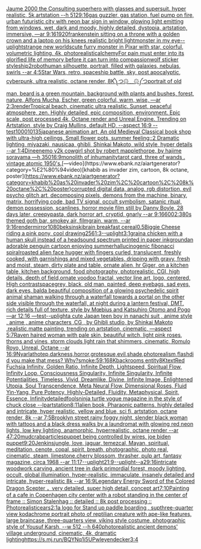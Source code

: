 [Jaume 2000 the Consulting superhero with glasses and supersuit. hyper realistic, 5k,artstation --h 512](https://www.ebank.nz/aiartgenerator?category=Jaume%202000%20the%20Consulting%20superhero%20with%20glasses%20and%20supersuit.%20hyper%20realistic%2C%205k%2Cartstation%20--h%20512)[9:16](https://www.ebank.nz/aiartgenerator?category=9%3A16)[gas guzzler, gas station, fuel pump on fire, urban futuristic city with neon bar sign in window, glowing light emitting from windows, wet, dark and moody, highly detailed, dystopia, artstation, immersive, —ar 9:16](https://www.ebank.nz/aiartgenerator?category=gas%20guzzler%2C%20gas%20station%2C%20fuel%20pump%20on%20fire%2C%20urban%20futuristic%20city%20with%20neon%20bar%20sign%20in%20window%2C%20glowing%20light%20emitting%20from%20windows%2C%20wet%2C%20dark%20and%20moody%2C%20highly%20detailed%2C%20dystopia%2C%20artstation%2C%20immersive%2C%20%E2%80%94ar%209%3A16)[1920](https://www.ebank.nz/aiartgenerator?category=1920)[frankenstein sitting on a throne with a golden crown and a laptop on his knees realistic bright light](https://www.ebank.nz/aiartgenerator?category=frankenstein%20sitting%20on%20a%20throne%20with%20a%20golden%20crown%20and%20a%20laptop%20on%20his%20knees%20realistic%20bright%20light)[monster in my eye](https://www.ebank.nz/aiartgenerator?category=monster%20in%20my%20eye)[--uplight](https://www.ebank.nz/aiartgenerator?category=--uplight)[strange new worlds](https://www.ebank.nz/aiartgenerator?category=strange%20new%20worlds)[cute furry monster in Pixar with star, colorful, volumetric lighting, 4k, photorealistic](https://www.ebank.nz/aiartgenerator?category=cute%20furry%20monster%20in%20Pixar%20with%20star%2C%20colorful%2C%20volumetric%20lighting%2C%204k%2C%20photorealistic)[alchemy](https://www.ebank.nz/aiartgenerator?category=alchemy)[For pain must enter into its glorified life of memory before it can turn into compassion](https://www.ebank.nz/aiartgenerator?category=For%20pain%20must%20enter%20into%20its%20glorified%20life%20of%20memory%20before%20it%20can%20turn%20into%20compassion)[wolf sticker style](https://www.ebank.nz/aiartgenerator?category=wolf%20sticker%20style)[ship](https://www.ebank.nz/aiartgenerator?category=ship)[2](https://www.ebank.nz/aiartgenerator?category=2)[robot](https://www.ebank.nz/aiartgenerator?category=robot)[human silhouette, portrait, filled with galaxies, nebulas, swirls --ar 4:5](https://www.ebank.nz/aiartgenerator?category=human%20silhouette%2C%20portrait%2C%20filled%20with%20galaxies%2C%20nebulas%2C%20swirls%20--ar%204%3A5)[Star Wars, retro, spaceship battle, sky, post apocalyptic, cyberpunk, ultra realistic, octane render, 8K](https://www.ebank.nz/aiartgenerator?category=Star%20Wars%2C%20retro%2C%20spaceship%20battle%2C%20sky%2C%20post%20apocalyptic%2C%20cyberpunk%2C%20ultra%20realistic%2C%20octane%20render%2C%208K)[༽つ۞﹏۞༼つ](https://www.ebank.nz/aiartgenerator?category=%E0%BC%BD%E3%81%A4%DB%9E%EF%B9%8F%DB%9E%E0%BC%BC%E3%81%A4)[portrait of old man, beard is a green mountain, background with plants and bushes, forest, nature, Alfons Mucha, Escher, green colorful, warm, wise, —ar 2:3](https://www.ebank.nz/aiartgenerator?category=portrait%20of%20old%20man%2C%20beard%20is%20a%20green%20mountain%2C%20background%20with%20plants%20and%20bushes%2C%20forest%2C%20nature%2C%20Alfons%20Mucha%2C%20Escher%2C%20green%20colorful%2C%20warm%2C%20wise%2C%20%E2%80%94ar%202%3A3)[render](https://www.ebank.nz/aiartgenerator?category=render)[Tropical beach, cinematic ultra realistic. Sunset, peaceful atmosphere, zen. Highly detailed, epic composition, environment. Epic scale, post processed 4k, Octane render and Unreal Engine. Trending on Artstation, style by Craig Mullins, default HD, --aspect 16:9 --test](https://www.ebank.nz/aiartgenerator?category=Tropical%20beach%2C%20cinematic%20ultra%20realistic.%20Sunset%2C%20peaceful%20atmosphere%2C%20zen.%20Highly%20detailed%2C%20epic%20composition%2C%20environment.%20Epic%20scale%2C%20post%20processed%204k%2C%20Octane%20render%20and%20Unreal%20Engine.%20Trending%20on%20Artstation%2C%20style%20by%20Craig%20Mullins%2C%20default%20HD%2C%20--aspect%2016%3A9%20--test)[1000](https://www.ebank.nz/aiartgenerator?category=1000)[10135](https://www.ebank.nz/aiartgenerator?category=10135)[japanese animation art, An old Medieval Classical book shop with ultra-high ceilings, Small flower pots, summer feeling::2 Dramatic lighting, miyazaki, nausicaa, ghibli, Shinkai Makoto, wild style, hyper details --ar 1:4](https://www.ebank.nz/aiartgenerator?category=japanese%20animation%20art%2C%20An%20old%20Medieval%20Classical%20book%20shop%20with%20ultra-high%20ceilings%2C%20Small%20flower%20pots%2C%20summer%20feeling%3A%3A2%20Dramatic%20lighting%2C%20miyazaki%2C%20nausicaa%2C%20ghibli%2C%20Shinkai%20Makoto%2C%20wild%20style%2C%20hyper%20details%20--ar%201%3A4)[Dineen](https://www.ebank.nz/aiartgenerator?category=Dineen)[emo y2k cowgirl shot by robert mapplethorpe, by hajime sorayama —h 350](https://www.ebank.nz/aiartgenerator?category=emo%20y2k%20cowgirl%20shot%20by%20robert%20mapplethorpe%2C%20by%20hajime%20sorayama%20%E2%80%94h%20350)[16:9](https://www.ebank.nz/aiartgenerator?category=16%3A9)[monolith of inhumanity](https://www.ebank.nz/aiartgenerator?category=monolith%20of%20inhumanity)[tarot card, three of wands . vintage atomic 1950's.](https://www.ebank.nz/aiartgenerator?category=tarot%20card%2C%20three%20of%20wands%20.%20vintage%20atomic%201950%27s.)[—video](https://www.ebank.nz/aiartgenerator?category=%E2%80%94video)[khabib as invader zim, cartoon, 8k octane, poster](https://www.ebank.nz/aiartgenerator?category=khabib%20as%20invader%20zim%2C%20cartoon%2C%208k%20octane%2C%20poster)[corrupted digital data, analog, rgb distortion, evil psycho glitch art, decomposing pixels, demons from the machine, binary, matrix, horrifying code, bad TV signal, occult symbolism, satanic ritual, demon possession, scanlines, horror movie film still by Danny Boyle, 28 days later, creepypasta, dark horror art, cryptid, gnarly --ar 9:16](https://www.ebank.nz/aiartgenerator?category=corrupted%20digital%20data%2C%20analog%2C%20rgb%20distortion%2C%20evil%20psycho%20glitch%20art%2C%20decomposing%20pixels%2C%20demons%20from%20the%20machine%2C%20binary%2C%20matrix%2C%20horrifying%20code%2C%20bad%20TV%20signal%2C%20occult%20symbolism%2C%20satanic%20ritual%2C%20demon%20possession%2C%20scanlines%2C%20horror%20movie%20film%20still%20by%20Danny%20Boyle%2C%2028%20days%20later%2C%20creepypasta%2C%20dark%20horror%20art%2C%20cryptid%2C%20gnarly%20--ar%209%3A16)[600](https://www.ebank.nz/aiartgenerator?category=600)[2:3](https://www.ebank.nz/aiartgenerator?category=2%3A3)[80s themed goth bar, smokey air, filmgrain, warm, --ar 9:16](https://www.ebank.nz/aiartgenerator?category=80s%20themed%20goth%20bar%2C%20smokey%20air%2C%20filmgrain%2C%20warm%2C%20--ar%209%3A16)[render](https://www.ebank.nz/aiartgenerator?category=render)[mirror](https://www.ebank.nz/aiartgenerator?category=mirror)[1080](https://www.ebank.nz/aiartgenerator?category=1080)[beksinski](https://www.ebank.nz/aiartgenerator?category=beksinski)[brain breakfast cereal](https://www.ebank.nz/aiartgenerator?category=brain%20breakfast%20cereal)[0.5](https://www.ebank.nz/aiartgenerator?category=0.5)[Biggie Cheese riding a pink pony, cool drawing](https://www.ebank.nz/aiartgenerator?category=Biggie%20Cheese%20riding%20a%20pink%20pony%2C%20cool%20drawing)[256](https://www.ebank.nz/aiartgenerator?category=256)[1:3](https://www.ebank.nz/aiartgenerator?category=1%3A3)[--uplight](https://www.ebank.nz/aiartgenerator?category=--uplight)[3:1](https://www.ebank.nz/aiartgenerator?category=3%3A1)[grain](https://www.ebank.nz/aiartgenerator?category=grain)[a chicken with a human skull instead of a head](https://www.ebank.nz/aiartgenerator?category=a%20chicken%20with%20a%20human%20skull%20instead%20of%20a%20head)[sound spectrum printed in paper ink](https://www.ebank.nz/aiartgenerator?category=sound%20spectrum%20printed%20in%20paper%20ink)[ground](https://www.ebank.nz/aiartgenerator?category=ground)[an adorable penguin cartoon enjoying summer](https://www.ebank.nz/aiartgenerator?category=an%20adorable%20penguin%20cartoon%20enjoying%20summer)[hallucinogenic fibonacci spiral](https://www.ebank.nz/aiartgenerator?category=hallucinogenic%20fibonacci%20spiral)[roasted   alien face hugger with fingers curled, translucent, freshly cooked, with garnishings and mixed vegetables, dripping with gravy, fresh and moist, steam, dirty plate and table, ornate alien, hr Giger, on a kitchen table, kitchen background, food photography,  photorealistic, CGI, high details, depth of field,](https://www.ebank.nz/aiartgenerator?category=roasted%20%20%20alien%20face%20hugger%20with%20fingers%20curled%2C%20translucent%2C%20freshly%20cooked%2C%20with%20garnishings%20and%20mixed%20vegetables%2C%20dripping%20with%20gravy%2C%20fresh%20and%20moist%2C%20steam%2C%20dirty%20plate%20and%20table%2C%20ornate%20alien%2C%20hr%20Giger%2C%20on%20a%20kitchen%20table%2C%20kitchen%20background%2C%20food%20photography%2C%20%20photorealistic%2C%20CGI%2C%20high%20details%2C%20depth%20of%20field%2C)[ornate voodoo fractal, vector line art, logo, centered, High contrast](https://www.ebank.nz/aiartgenerator?category=ornate%20voodoo%20fractal%2C%20vector%20line%20art%2C%20logo%2C%20centered%2C%20High%20contrast)[space](https://www.ebank.nz/aiartgenerator?category=space)[grey, black, old man, painted, deep eyebags, sad eyes, dark eyes, bald](https://www.ebank.nz/aiartgenerator?category=grey%2C%20black%2C%20old%20man%2C%20painted%2C%20deep%20eyebags%2C%20sad%20eyes%2C%20dark%20eyes%2C%20bald)[a beautiful composition of a glowing psychedelic spirit animal shaman walking through a waterfall towards a portal on the other side visible through the waterfall, at night during a lantern festival, DMT,  rich details full of texture, style by Mœbius and Katsuhiro Otomo and Pogo —ar 12:16 —test](https://www.ebank.nz/aiartgenerator?category=a%20beautiful%20composition%20of%20a%20glowing%20psychedelic%20spirit%20animal%20shaman%20walking%20through%20a%20waterfall%20towards%20a%20portal%20on%20the%20other%20side%20visible%20through%20the%20waterfall%2C%20at%20night%20during%20a%20lantern%20festival%2C%20DMT%2C%20%20rich%20details%20full%20of%20texture%2C%20style%20by%20M%C5%93bius%20and%20Katsuhiro%20Otomo%20and%20Pogo%20%E2%80%94ar%2012%3A16%20%E2%80%94test)[--uplight](https://www.ebank.nz/aiartgenerator?category=--uplight)[a cute Japan  teen boy in nanachi suit , anime style , anime , anime characters ,CG , by Ghibli studio, by Shinkai Makoto ,realistic,matte painting, trending on artstation, cinematic, —aspect 5:7](https://www.ebank.nz/aiartgenerator?category=a%20cute%20Japan%20%20teen%20boy%20in%20nanachi%20suit%20%2C%20anime%20style%20%2C%20anime%20%2C%20anime%20characters%20%2CCG%20%2C%20by%20Ghibli%20studio%2C%20by%20Shinkai%20Makoto%20%2Crealistic%2Cmatte%20painting%2C%20trending%20on%20artstation%2C%20cinematic%2C%20%E2%80%94aspect%205%3A7)[Raven haired woman with pale skin, beautiful witch, light pink roses, thorns and vines, storm clouds light rain that shimmers, cinematic, Romulo Royo, Unreal, Octane --ar 16:9](https://www.ebank.nz/aiartgenerator?category=Raven%20haired%20woman%20with%20pale%20skin%2C%20beautiful%20witch%2C%20light%20pink%20roses%2C%20thorns%20and%20vines%2C%20storm%20clouds%20light%20rain%20that%20shimmers%2C%20cinematic%2C%20Romulo%20Royo%2C%20Unreal%2C%20Octane%20--ar%2016%3A9)[Nyarlathotep,darkness,horror,grotesque,evil,shade,photorealism,flash](https://www.ebank.nz/aiartgenerator?category=Nyarlathotep%2Cdarkness%2Chorror%2Cgrotesque%2Cevil%2Cshade%2Cphotorealism%2Cflash)[did you make that mess? Why?](https://www.ebank.nz/aiartgenerator?category=did%20you%20make%20that%20mess%3F%20Why%3F)[smoke:5](https://www.ebank.nz/aiartgenerator?category=smoke%3A5)[9:16](https://www.ebank.nz/aiartgenerator?category=9%3A16)[8K](https://www.ebank.nz/aiartgenerator?category=8K)[backrooms entity](https://www.ebank.nz/aiartgenerator?category=backrooms%20entity)[8K](https://www.ebank.nz/aiartgenerator?category=8K)[text](https://www.ebank.nz/aiartgenerator?category=text)[Red Fuchsia Infinity, Golden Ratio, Infinite Depth, Lightspeed, Spiritual Flow, Infinity Loop, Consciousness Singularity, Infinite Singularity, Infinite Potentialities, Timeless, Vivid, Dreamlike, Divine, Infinite Image, Enlightened Utopia, Soul Transcendence, Meta Neural Flow, Dimensional Roses, Fluid Yin-Yang, Pure Potency, Highly-Detailed, Fluidity, Metaphysical, Spirit, Essence, Infinity](https://www.ebank.nz/aiartgenerator?category=Red%20Fuchsia%20Infinity%2C%20Golden%20Ratio%2C%20Infinite%20Depth%2C%20Lightspeed%2C%20Spiritual%20Flow%2C%20Infinity%20Loop%2C%20Consciousness%20Singularity%2C%20Infinite%20Singularity%2C%20Infinite%20Potentialities%2C%20Timeless%2C%20Vivid%2C%20Dreamlike%2C%20Divine%2C%20Infinite%20Image%2C%20Enlightened%20Utopia%2C%20Soul%20Transcendence%2C%20Meta%20Neural%20Flow%2C%20Dimensional%20Roses%2C%20Fluid%20Yin-Yang%2C%20Pure%20Potency%2C%20Highly-Detailed%2C%20Fluidity%2C%20Metaphysical%2C%20Spirit%2C%20Essence%2C%20Infinity)[detailed](https://www.ebank.nz/aiartgenerator?category=detailed)[fools](https://www.ebank.nz/aiartgenerator?category=fools)[ninja turtle vogue magazine in the style of chuck close --lp](https://www.ebank.nz/aiartgenerator?category=ninja%20turtle%20vogue%20magazine%20in%20the%20style%20of%20chuck%20close%20--lp)[artstation](https://www.ebank.nz/aiartgenerator?category=artstation)[8:11](https://www.ebank.nz/aiartgenerator?category=8%3A11)[alien book, Pharaonic patterns, highly detailed and intricate, hyper realistic, yellow and blue, sci fi, artstation, octane render, 8k --ar 7:5](https://www.ebank.nz/aiartgenerator?category=alien%20book%2C%20Pharaonic%20patterns%2C%20highly%20detailed%20and%20intricate%2C%20hyper%20realistic%2C%20yellow%20and%20blue%2C%20sci%20fi%2C%20artstation%2C%20octane%20render%2C%208k%20--ar%207%3A5)[Brooklyn street rainy foggy night, slender black woman with tattoos and a black dress walks by a laundromat with glowing red neon lights, low key lighting, anamorphic, hyperrealistic, octane render --ar 47:20](https://www.ebank.nz/aiartgenerator?category=Brooklyn%20street%20rainy%20foggy%20night%2C%20slender%20black%20woman%20with%20tattoos%20and%20a%20black%20dress%20walks%20by%20a%20laundromat%20with%20glowing%20red%20neon%20lights%2C%20low%20key%20lighting%2C%20anamorphic%2C%20hyperrealistic%2C%20octane%20render%20--ar%2047%3A20)[mudcrab](https://www.ebank.nz/aiartgenerator?category=mudcrab)[particles](https://www.ebank.nz/aiartgenerator?category=particles)[puppet being controlled by wires, joe biden puppet](https://www.ebank.nz/aiartgenerator?category=puppet%20being%20controlled%20by%20wires%2C%20joe%20biden%20puppet)[9:20](https://www.ebank.nz/aiartgenerator?category=9%3A20)[Jenkins](https://www.ebank.nz/aiartgenerator?category=Jenkins)[jungle, love, jaguar, temezcal, Mayan, spiritual, meditation, cenote, copal, spirit, breath, photographic, photo real, cinematic, steam, limestone,](https://www.ebank.nz/aiartgenerator?category=jungle%2C%20love%2C%20jaguar%2C%20temezcal%2C%20Mayan%2C%20spiritual%2C%20meditation%2C%20cenote%2C%20copal%2C%20spirit%2C%20breath%2C%20photographic%2C%20photo%20real%2C%20cinematic%2C%20steam%2C%20limestone%2C)[cherry blossom, thrasher, pulp art, fantasy magazine, circa 1968 --ar 11:17](https://www.ebank.nz/aiartgenerator?category=cherry%20blossom%2C%20thrasher%2C%20pulp%20art%2C%20fantasy%20magazine%2C%20circa%201968%20--ar%2011%3A17)[--uplight](https://www.ebank.nz/aiartgenerator?category=--uplight)[21:9](https://www.ebank.nz/aiartgenerator?category=21%3A9)[--uplight](https://www.ebank.nz/aiartgenerator?category=--uplight)[--a2](https://www.ebank.nz/aiartgenerator?category=--a2)[9:16](https://www.ebank.nz/aiartgenerator?category=9%3A16)[intricate woodwork carving, ancient tree in dark primordial forest, moody lighting, occult, global illumination, hyper-realistic, immaculate, insanely detailed and intricate, hyper-realistic 8k --ar 16:9](https://www.ebank.nz/aiartgenerator?category=intricate%20woodwork%20carving%2C%20ancient%20tree%20in%20dark%20primordial%20forest%2C%20moody%20lighting%2C%20occult%2C%20global%20illumination%2C%20hyper-realistic%2C%20immaculate%2C%20insanely%20detailed%20and%20intricate%2C%20hyper-realistic%208k%20--ar%2016%3A9)[Legendary Energy Sword of the Colored Dragon Scepter ，very detailed, super high detail, concept art](https://www.ebank.nz/aiartgenerator?category=Legendary%20Energy%20Sword%20of%20the%20Colored%20Dragon%20Scepter%20%EF%BC%8Cvery%20detailed%2C%20super%20high%20detail%2C%20concept%20art)[7:10](https://www.ebank.nz/aiartgenerator?category=7%3A10)[Painting of a cafe in Copenhagen city center with a robot standing in the center of frame :: Simon Stalenhag :: detailed :: 8k post processing :: Photorealistic](https://www.ebank.nz/aiartgenerator?category=Painting%20of%20a%20cafe%20in%20Copenhagen%20city%20center%20with%20a%20robot%20standing%20in%20the%20center%20of%20frame%20%3A%3A%20Simon%20Stalenhag%20%3A%3A%20detailed%20%3A%3A%208k%20post%20processing%20%3A%3A%20Photorealistic)[ears](https://www.ebank.nz/aiartgenerator?category=ears)[2:1](https://www.ebank.nz/aiartgenerator?category=2%3A1)[a logo for Stand up paddle boarding , sup](https://www.ebank.nz/aiartgenerator?category=a%20logo%20for%20Stand%20up%20paddle%20boarding%20%2C%20sup)[three-quarter view kodachrome portrait photo of reptilian creature with ape-like features, large braincase, three-quarters view, viking style costume, photographic style of Yousuf Karsh, --w 512 --h 640](https://www.ebank.nz/aiartgenerator?category=three-quarter%20view%20kodachrome%20portrait%20photo%20of%20reptilian%20creature%20with%20ape-like%20features%2C%20large%20braincase%2C%20three-quarters%20view%2C%20viking%20style%20costume%2C%20photographic%20style%20of%20Yousuf%20Karsh%2C%20--w%20512%20--h%20640)[photorealistic ancient demons' village underground, cinematic, 4k, dramatic lighting](https://www.ebank.nz/aiartgenerator?category=photorealistic%20ancient%20demons%27%20village%20underground%2C%20cinematic%2C%204k%2C%20dramatic%20lighting)[<https://s.mj.run/BQYNq1i5UPw>](https://www.ebank.nz/aiartgenerator?category=%3Chttps%3A//s.mj.run/BQYNq1i5UPw%3E)[leyendecker](https://www.ebank.nz/aiartgenerator?category=leyendecker)[3:4](https://www.ebank.nz/aiartgenerator?category=3%3A4)